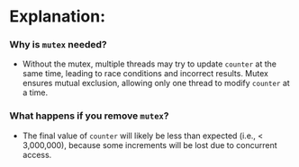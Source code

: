 # Explanation:
### Why is `mutex` needed?
-   Without the mutex, multiple threads may try to update `counter` at the same time, leading to race conditions and incorrect results. Mutex ensures mutual exclusion, allowing only one thread to modify `counter` at a time.
### What happens if you remove `mutex`?
-   The final value of `counter` will likely be less than expected (i.e., < 3,000,000), because some increments will be lost due to concurrent access.